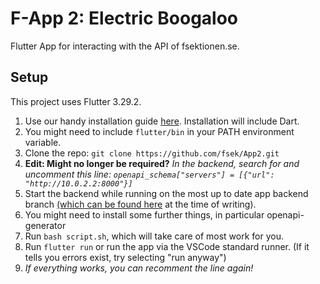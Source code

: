 # F-App 2: Electric Boogaloo

Flutter App for interacting with the API of fsektionen.se.

## Setup

This project uses Flutter 3.29.2.

1. Use our handy installation guide [here](https://fsek.readthedocs.io/en/latest/installing_systems/installation_app.html). Installation will include Dart.
1. You might need to include `flutter/bin` in your PATH environment variable.
1. Clone the repo: `git clone https://github.com/fsek/App2.git`
1. **Edit: Might no longer be required?** _In the backend, search for and uncomment this line: `openapi_schema["servers"] = [{"url": "http://10.0.2.2:8000"}]`_
1. Start the backend while running on the most up to date app backend branch [(which can be found here](https://github.com/fsek/WebWebWeb/pull/220) at the time of writing).
1. You might need to install some further things, in particular openapi-generator
1. Run `bash script.sh`, which will take care of most work for you.
1. Run `flutter run` or run the app via the VSCode standard runner. (If it tells you errors exist, try selecting "run anyway")
1. _If everything works, you can recomment the line again!_
